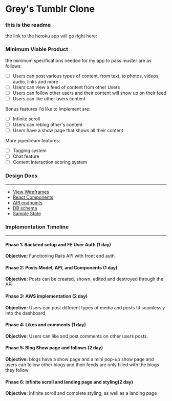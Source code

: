 # Grey's Tumblr Clone

### this is the readme

the link to the heroku app will go right here:

### Minimum Viable Product
the minimum specifications needed for my app to pass muster are as follows:
- [ ] Users can post various types of content, from text, to photos, videos, audio, links and more
- [ ] Users can view a feed of content from other Users
- [ ] Users can follow other users and their content will show up on their feed
- [ ] Users can like other users content

Bonus features I'd like to implement are:
- [ ] Infinite scroll
- [ ] Users can reblog other's content
- [ ] Users have a show page that shows all their content

More pipedream features:
- [ ] Tagging system
- [ ] Chat feature
- [ ] Content interaction scoring system

### Design Docs
------
* [View Wireframes][wireframes]
* [React Components][components]
* [API endpoints][api-endpoints]
* [DB schema][schema]
* [Sample State][sample-state]

[wireframes]: docs/wireframes
[components]: docs/component-hierarchy.md
[sample-state]: docs/sample-state.md
[api-endpoints]: docs/api-endpoints.md
[schema]: docs/schema.md

### Implementation Timeline
------
#### Phase 1: Backend setup and FE User Auth (1 day)
**Objective:** Functioning Rails API with front end auth

#### Phase 2: Posts Model, API, and Components (1 day)
**Objective:** Posts can be created, shown, edited and destroyed through the API

#### Phase 3: AWS implementation (2 day)
**Objective:** Users can post different types of media and posts fit seamlessly
into the dashboard

#### Phase 4: Likes and comments (1 day)
**Objective:** Users can like and post comments on other users posts.

#### Phase 5: Blog Show page and follows (2 day)
**Objective:** blogs have a show page and a mini pop-up show page and users
can follow other blogs and their feeds are only filled with the blogs they follow

#### Phase 6: infinite scroll and landing page and styling(2 day)
**Objective:** infinite scroll and complete styling, as well as a landing page
